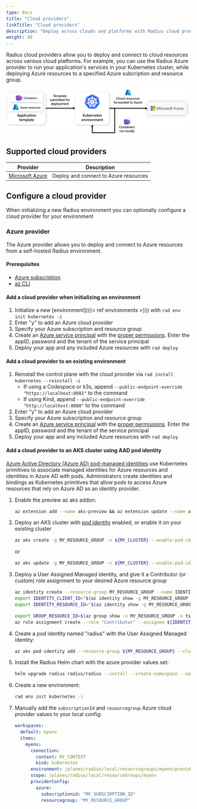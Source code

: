 ```yaml
---
type: docs
title: "Cloud providers"
linkTitle: "Cloud providers"
description: "Deploy across clouds and platforms with Radius cloud providers"
weight: 40
---
```


Radius cloud providers allow you to deploy and connect to cloud resources across various cloud platforms. For example, you can use the Radius Azure provider to run your application's services in your Kubernetes cluster, while deploying Azure resources to a specified Azure subcription and resource group.

<img src="providers-overview.png" alt="Diagram of cloud resources getting forwarded to cloud platforms upon deployment" width="800px" >

## Supported cloud providers

| Provider | Description |
|----------|-------------|
| [Microsoft Azure](#azure-provider) | Deploy and connect to Azure resources |

## Configure a cloud provider

When initializing a new Radius environment you can optionally configure a cloud provider for your environment

### Azure provider

The Azure provider allows you to deploy and connect to Azure resources from a self-hosted Radius environment. 

#### Prerequisites

- [Azure subscription](https://azure.com)
- [az CLI](https://aka.ms/azcli)

#### Add a cloud provider when initializing an environment

1. Initialize a new [environment]({{< ref environments >}}) with `rad env init kubernetes -i`
1. Enter "y" to add an Azure cloud provider
1. Specify your Azure subscription and resource group
1. Create an [Azure service principal](https://docs.microsoft.com/cli/azure/ad/sp?view=azure-cli-latest#az-ad-sp-create-for-rbac) with the [proper permissions](https://aka.ms/azadsp-more). Enter the appID, password and the tenant of the service principal
1. Deploy your app and any included Azure resources with `rad deploy`

#### Add a cloud provider to an existing environment

1. Reinstall the control plane with the cloud provider via `rad install kubernetes --reinstall -i`
   - If using a Codespace or k3s, append `--public-endpoint-override "https://localhost:8081"` to the command
   - If using Kind, append `--public-endpoint-override "http://localhost:8080"` to the command
2. Enter "y" to add an Azure cloud provider
3. Specify your Azure subscription and resource group
4. Create an [Azure service principal](https://docs.microsoft.com/cli/azure/ad/sp?view=azure-cli-latest#az-ad-sp-create-for-rbac) with the [proper permissions](https://aka.ms/azadsp-more). Enter the appID, password and the tenant of the service principal 
5. Deploy your app and any included Azure resources with `rad deploy`

#### Add a cloud provider to an AKS cluster using AAD pod identity

[Azure Active Directory (Azure AD) pod-managed identities](https://docs.microsoft.com/azure/aks/use-azure-ad-pod-identity) use Kubernetes primitives to associate managed identities for Azure resources and identities in Azure AD with pods. Administrators create identities and bindings as Kubernetes primitives that allow pods to access Azure resources that rely on Azure AD as an identity provider.

1. Enable the preview az aks addon:
   ```bash
   az extension add --name aks-preview && az extension update --name aks-preview
   ```
1. Deploy an AKS cluster with [pod identity](https://docs.microsoft.com/azure/aks/use-azure-ad-pod-identity) enabled, or enable it on your existing cluster
   ```bash
   az aks create -g MY_RESOURCE_GROUP -n ${MY_CLUSTER} --enable-pod-identity --enable-pod-identity-with-kubenet
   ```
   or
   ```bash
   az aks update -g MY_RESOURCE_GROUP -n ${MY_CLUSTER} --enable-pod-identity --enable-pod-identity-with-kubenet
   ```
1. Deploy a User Assigned Managed identity, and give it a Contributor (or custom) role assignment to your desired Azure resource group
   ```bash
   az identity create --resource-group MY_RESOURCE_GROUP --name IDENTITY_NAME
   export IDENTITY_CLIENT_ID="$(az identity show -g MY_RESOURCE_GROUP -n IDENTITY_NAME --query clientId -otsv)"
   export IDENTITY_RESOURCE_ID="$(az identity show -g MY_RESOURCE_GROUP -n IDENTITY_NAME --query id -otsv)"
   ```
   ```bash
   export GROUP_RESOURCE_ID=$(az group show -n MY_RESOURCE_GROUP -o tsv --query "id")
   az role assignment create --role "Contributor" --assignee ${IDENTITY_CLIENT_ID} --scope ${GROUP_RESOURCE_ID}
   ```
1. Create a pod identity named "radius" with the User Assigned Managed identity:
   ```bash
   az aks pod-identity add --resource-group ${MY_RESOURCE_GROUP} --cluster-name ${MY_CLUSTER} --namespace radius-system  --name radius --identity-resource-id ${IDENTITY_RESOURCE_ID}
   ```
1. Install the Radius Helm chart with the azure provider values set:
   ```bash
   helm upgrade radius radius/radius --install --create-namespace --namespace radius-system --version 0.12.0 --wait --timeout 15m0s --set rp.provider.azure.podidentity=radius --set rp.provider.azure.subscriptionId=${MY_SUBSCIRPTION_ID} --set rp.provider.azure.resourceGroup=${MY_RESOURCE_GROUP}
   ```
1. Create a new environment:
   ```bash
   rad env init kubernetes -i
   ```
1. Manually add the `subscriptionId` and `resourcegroup` Azure cloud provider values to your local config:
   ```yaml
   workspaces:
     default: myenv
     items:
       myenv:
         connection:
           context: MY_CONTEXT
           kind: kubernetes
         environment: /planes/radius/local/resourcegroups/myenv/providers/applications.core/environments/myenv
         scope: /planes/radius/local/resourceGroups/myenv
         providerConfig:
           azure:
             subscriptionid: "MY_SUBSCIRPTION_ID"
             resourcegroup: "MY_RESOURCE_GROUP"
   ```
